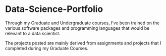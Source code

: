 # Data-Science-Portfolio
Through my Graduate and Undergraduate courses, I've been trained on the various software packages and programming languages that would be relevant to a data scientist.

The projects posted are mainly derived from assignments and projects that I completed during my Graduate Courses.
